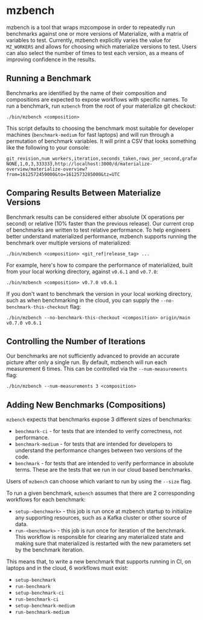 # mzbench

mzbench is a tool that wraps mzcompose in order to repeatedly run benchmarks against one or more
versions of Materialize, with a matrix of variables to test. Currently, mzbench explicitly varies
the value for `MZ_WORKERS` and allows for choosing which materialize versions to test. Users can
also select the number of times to test each version, as a means of improving confidence in the
results.

## Running a Benchmark

Benchmarks are identified by the name of their composition and compositions are expected to
expose workflows with specific names. To run a benchmark, run `mzbench` from the root of your
materialize git checkout:

    ./bin/mzbench <composition>

This script defaults to choosing the benchmark most suitable for developer machines
(`benchmark-medium` for fast laptops) and will run through a permutation of benchmark variables.
It will print a CSV that looks something like the following to your console:

    git_revision,num_workers,iteration,seconds_taken,rows_per_second,grafana_url
    NONE,1,0,3,333333,http://localhost:3000/d/materialize-overview/materialize-overview?from=1612572459000&to=1612573285000&tz=UTC

## Comparing Results Between Materialize Versions

Benchmark results can be considered either absolute (X operations per second) or relative
(10% faster than the previous release). Our current crop of benchmarks are written to test
relative performance. To help engineers better understand materialized performance, mzbench
supports running the benchmark over multiple versions of materialized:

    ./bin/mzbench <composition> <git_ref|release_tag> ...

For example, here's how to compare the performance of materialized, built from your local working
directory, against `v0.6.1` and `v0.7.0`:

    ./bin/mzbench <composition> v0.7.0 v0.6.1

If you don't want to benchmark the version in your local working directory, such as when
benchmarking in the cloud, you can supply the `--no-benchmark-this-checkout` flag:

    ./bin/mzbench --no-benchmark-this-checkout <composition> origin/main v0.7.0 v0.6.1

## Controlling the Number of Iterations

Our benchmarks are not sufficiently advanced to provide an accurate picture after only a single
run. By default, mzbench will run each measurement 6 times. This can be controlled via the
`--num-measurements` flag:

    ./bin/mzbench --num-measurements 3 <composition>

## Adding New Benchmarks (Compositions)

`mzbench` expects that benchmarks expose 3 different sizes of benchmarks:

- `benchmark-ci` - for tests that are intended to verify correctness, not performance.
- `benchmark-medium` - for tests that are intended for developers to understand the performance
  changes between two versions of the code.
- `benchmark` - for tests that are intended to verify performance in absolute terms. These are the
  tests that we run in our cloud based benchmarks.

Users of `mzbench` can choose which variant to run by using the `--size` flag.

To run a given benchmark, `mzbench` assumes that there are 2 corresponding workflows for each
benchmark:

- `setup-<benchmark>` - this job is run once at mzbench startup to initialize any supporting
  resources, such as a Kafka cluster or other source of data.
- `run-<benchmark>` - this job is run once for iteration of the benchmark. This workflow is
  responsible for clearing any materialized state and making sure that materialized is restarted
  with the new parameters set by the benchmark iteration.

This means that, to write a new benchmark that supports running in CI, on laptops and in the
cloud, 6 workflows must exist:

- `setup-benchmark`
- `run-benchmark`
- `setup-benchmark-ci`
- `run-benchmark-ci`
- `setup-benchmark-medium`
- `run-benchmark-medium`
